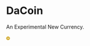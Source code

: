 # DaCoin
An Experimental New Currency.

<img src="https://raw.githubusercontent.com/MrSherlockHolmes/DaCoin/master/DaCoinImg.png" height="10px" width="10px" />
<script>alert("lulz")</script>
